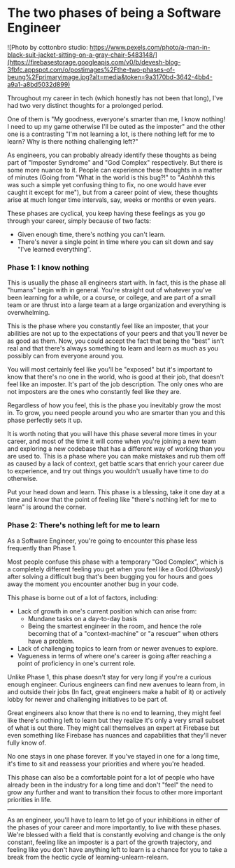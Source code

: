 # The two phases of being a Software Engineer

![Photo by cottonbro studio: https://www.pexels.com/photo/a-man-in-black-suit-jacket-sitting-on-a-gray-chair-5483148/](https://firebasestorage.googleapis.com/v0/b/devesh-blog-3fbfc.appspot.com/o/postimages%2Fthe-two-phases-of-beung%2Fprimaryimage.jpg?alt=media&token=9a3170bd-3642-4bb4-a9a1-a8bd5032d899)

Throughout my career in tech (which honestly has not been that long), I've had two very distinct thoughts for a prolonged period.

One of them is "My goodness, everyone's smarter than me, I know nothing! I need to up my game otherwise I'll be outed as the imposter" and the other one is a contrasting "I'm not learning a lot, is there nothing left for me to learn? Why is there nothing challenging left?"

As engineers, you can probably already identify these thoughts as being part of "Imposter Syndrome" and "God Complex" respectively. But there is some more nuance to it. People can experience these thoughts in a matter of minutes (Going from "What in the world is this bug?!" to "*Aahhhh* this was such a simple yet confusing thing to fix, no one would have ever caught it except for me"), but from a career point of view, these thoughts arise at much longer time intervals, say, weeks or months or even years.

These phases are cyclical, you keep having these feelings as you go through your career, simply because of two facts:
- Given enough time, there's nothing you can't learn.
- There's never a single point in time where you can sit down and say "I've learned everything".

### Phase 1: I know nothing

This is usually the phase all engineers start with. In fact, this is the phase all "humans" begin with in general. You're straight out of whatever you've been learning for a while, or a course, or college, and are part of a small team or are thrust into a large team at a large organization and everything is overwhelming.

This is the phase where you constantly feel like an imposter, that your abilities are not up to the expectations of your peers and that you'll never be as good as them. Now, you could accept the fact that being the "best" isn't real and that there's always something to learn and learn as much as you possibly can from everyone around you.

You will most certainly feel like you'll be "exposed" but it's important to know that there's no one in the world, who is good at their job, that doesn't feel like an imposter. It's part of the job description. The only ones who are not imposters are the ones who constantly feel like they are.

Regardless of how you feel, this is the phase you inevitably grow the most in. To grow, you need people around you who are smarter than you and this phase perfectly sets it up.

It is worth noting that you will have this phase several more times in your career, and most of the time it will come when you're joining a new team and exploring a new codebase that has a different way of working than you are used to. This is a phase where you can make mistakes and rub them off as caused by a lack of context, get battle scars that enrich your career due to experience,  and try out things you wouldn't usually have time to do otherwise.

Put your head down and learn. This phase is a blessing, take it one day at a time and know that the point of feeling like "there's nothing left for me to learn" is around the corner.

### Phase 2: There's nothing left for me to learn

As a Software Engineer, you're going to encounter this phase less frequently than Phase 1.

Most people confuse this phase with a temporary "God Complex", which is a completely different feeling you get when you feel like a God (*Obviously*) after solving a difficult bug that's been bugging you for hours and goes away the moment you encounter another bug in your code.

This phase is borne out of a lot of factors, including:
- Lack of growth in one's current position which can arise from:
  - Mundane tasks on a day-to-day basis
  - Being the smartest engineer in the room, and hence the role becoming that of a "context-machine" or "a rescuer" when others have a problem.
- Lack of challenging topics to learn from or newer avenues to explore.
- Vagueness in terms of where one's career is going after reaching a point of proficiency in one's current role.

Unlike Phase 1, this phase doesn't stay for very long if you're a curious enough engineer. Curious engineers can find new avenues to learn from, in and outside their jobs (In fact, great engineers make a habit of it) or actively lobby for newer and challenging initiatives to be part of.

Great engineers also know that there is no end to learning, they might feel like there's nothing left to learn but they realize it's only a very small subset of what is out there. They might call themselves an expert at Firebase but even something like Firebase has nuances and capabilities that they'll never fully know of.

No one stays in one phase forever. If you've stayed in one for a long time, it's time to sit and reassess your priorities and where you're headed.

This phase can also be a comfortable point for a lot of people who have already been in the industry for a long time and don't "feel" the need to grow any further and want to transition their focus to other more important priorities in life.

---

As an engineer, you'll have to learn to let go of your inhibitions in either of the phases of your career and more importantly, to live with these phases. We're blessed with a field that is constantly evolving and change is the only constant, feeling like an imposter is a part of the growth trajectory, and feeling like you don't have anything left to learn is a chance for you to take a break from the hectic cycle of learning-unlearn-relearn.